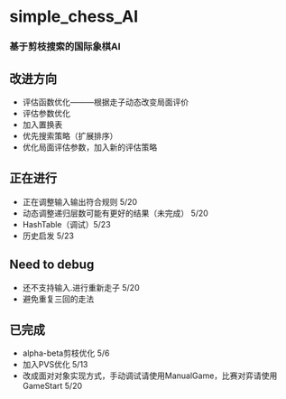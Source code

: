 # simple_chess_AI
### 基于剪枝搜索的国际象棋AI

## 改进方向
* 评估函数优化———根据走子动态改变局面评价
* 评估参数优化
* 加入置换表
* 优先搜索策略（扩展排序）
* 优化局面评估参数，加入新的评估策略

## 正在进行
* 正在调整输入输出符合规则 5/20
* 动态调整递归层数可能有更好的结果（未完成） 5/20
* HashTable（调试）5/23
* 历史启发 5/23

## Need to debug
* 还不支持输入.进行重新走子 5/20
* 避免重复三回的走法

## 已完成
* alpha-beta剪枝优化 5/6
* 加入PVS优化 5/13
* 改成面对对象实现方式，手动调试请使用ManualGame，比赛对弈请使用GameStart 5/20
